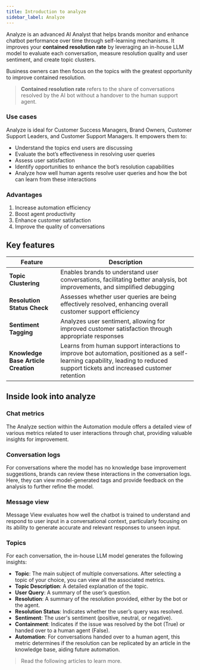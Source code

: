 ```yaml
---
title: Introduction to analyze
sidebar_label: Analyze
---
```


Analyze is an advanced AI Analyst that helps brands monitor and enhance chatbot performance over time through self-learning mechanisms. It improves your **contained resolution rate** by leveraging an in-house LLM model to evaluate each conversation, measure resolution quality and user sentiment, and create topic clusters.

Business owners can then focus on the topics with the greatest opportunity to improve contained resolution.

> **Contained resolution rate** refers to the share of conversations resolved by the AI bot without a handover to the human support agent.


### Use cases

Analyze is ideal for Customer Success Managers, Brand Owners, Customer Support Leaders, and Customer Support Managers. It empowers them to:

- Understand the topics end users are discussing
- Evaluate the bot’s effectiveness in resolving user queries
- Assess user satisfaction
- Identify opportunities to enhance the bot’s resolution capabilities
- Analyze how well human agents resolve user queries and how the bot can learn from these interactions

### Advantages 

1. Increase automation efficiency
2. Boost agent productivity
3. Enhance customer satisfaction
4. Improve the quality of conversations

## Key features 

| **Feature**                      | **Description**                                                                                                             |
|----------------------------------|-----------------------------------------------------------------------------------------------------------------------------|
| **Topic Clustering**              | Enables brands to understand user conversations, facilitating better analysis, bot improvements, and simplified debugging |
| **Resolution Status Check**      | Assesses whether user queries are being effectively resolved, enhancing overall customer support efficiency               |
| **Sentiment Tagging**            | Analyzes user sentiment, allowing for improved customer satisfaction through appropriate responses                        |
| **Knowledge Base Article Creation** | Learns from human support interactions to improve bot automation, positioned as a self-learning capability, leading to reduced support tickets and increased customer retention |

## Inside look into analyze 

### Chat metrics

The Analyze section within the Automation module offers a detailed view of various metrics related to user interactions through chat, providing valuable insights for improvement.

### Conversation logs

For conversations where the model has no knowledge base improvement suggestions, brands can review these interactions in the conversation logs. Here, they can view model-generated tags and provide feedback on the analysis to further refine the model.

### Message view

Message View evaluates how well the chatbot is trained to understand and respond to user input in a conversational context, particularly focusing on its ability to generate accurate and relevant responses to unseen input.

### Topics

For each conversation, the in-house LLM model generates the following insights:

- **Topic**: The main subject of multiple conversations. After selecting a topic of your choice, you can view all the associated metrics.
- **Topic Description**: A detailed explanation of the topic.
- **User Query**: A summary of the user’s question.
- **Resolution**: A summary of the resolution provided, either by the bot or the agent.
- **Resolution Status**: Indicates whether the user’s query was resolved.
- **Sentiment**: The user's sentiment (positive, neutral, or negative).
- **Containment**: Indicates if the issue was resolved by the bot (True) or handed over to a human agent (False).
- **Automation**: For conversations handed over to a human agent, this metric determines if the resolution can be replicated by an article in the knowledge base, aiding future automation.



> Read the following articles to learn more. 